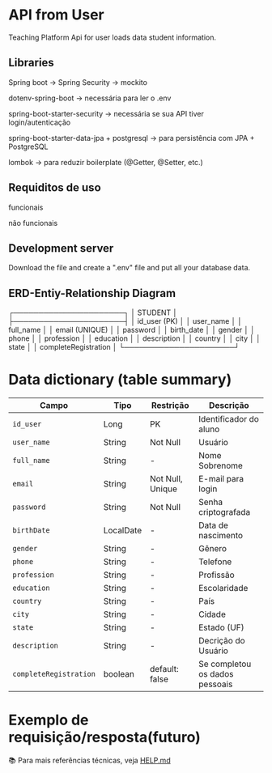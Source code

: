 # API from User

Teaching Platform
Api for user loads data student information.

## Libraries

Spring boot → Spring Security → mockito

dotenv-spring-boot → necessária para ler o .env

spring-boot-starter-security → necessária se sua API tiver login/autenticação

spring-boot-starter-data-jpa + postgresql → para persistência com JPA + PostgreSQL

lombok → para reduzir boilerplate (@Getter, @Setter, etc.)



## Requiditos de uso

funcionais

não funcionais

## Development server


Download the file and create a ".env" file and put all your database data.

## ERD-Entiy-Relationship Diagram

┌──────────────────────┐
│      STUDENT         │
├──────────────────────┤
│ id_user (PK)         │
│ user_name            │
│ full_name            │
│ email (UNIQUE)       │
│ password             │
│ birth_date           │
│ gender               │
│ phone                │
│ profession           │
│ education            │
│ description          │
│ country              │
│ city                 │
│ state                │
│ completeRegistration │
└──────────────────────┘



# Data dictionary (table summary)

| Campo                  | Tipo      | Restrição        | Descrição                      |
| ---------------------- | --------- | ---------------- | ------------------------------ |
| `id_user`              | Long      | PK               | Identificador do aluno         |
| `user_name`            | String    | Not Null         | Usuário                        |
| `full_name`            | String    | -                | Nome Sobrenome                 |
| `email`                | String    | Not Null, Unique | E-mail para login              |
| `password`             | String    | Not Null         | Senha criptografada            |
| `birthDate`            | LocalDate | -                | Data de nascimento             |
| `gender`               | String    | -                | Gênero                         |
| `phone`                | String    | -                | Telefone                       |
| `profession`           | String    | -                | Profissão                      |
| `education`            | String    | -                | Escolaridade                   |
| `country`              | String    | -                | País                           |
| `city`                 | String    | -                | Cidade                         |
| `state`                | String    | -                | Estado (UF)                    |
| `description`          | String    | -                | Decrição do Usuário            |
| `completeRegistration` | boolean   | default: false   | Se completou os dados pessoais |

# Exemplo de requisição/resposta(futuro)





📚 Para mais referências técnicas, veja [HELP.md](./HELP.md)
